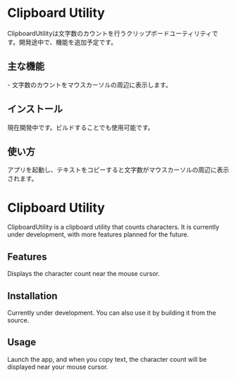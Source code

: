 <h1>Clipboard Utility</h1>

ClipboardUtilityは文字数のカウントを行うクリップボードユーティリティです。開発途中で、機能を追加予定です。

<h2>主な機能</h2>
- 文字数のカウントをマウスカーソルの周辺に表示します。

<h2>インストール</h2>
現在開発中です。ビルドすることでも使用可能です。

<h2>使い方</h2>
アプリを起動し、テキストをコピーすると文字数がマウスカーソルの周辺に表示されます。

<h1>Clipboard Utility</h1>
ClipboardUtility is a clipboard utility that counts characters. It is currently under development, with more features planned for the future.

<h2>Features</h2>
Displays the character count near the mouse cursor.

<h2>Installation</h2>
Currently under development. You can also use it by building it from the source.

<h2>Usage</h2>
Launch the app, and when you copy text, the character count will be displayed near your mouse cursor.
